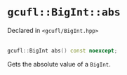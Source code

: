# `gcufl::BigInt::abs`
Declared in `<gcufl/BigInt.hpp>`
<br/><br/>
```cpp
gcufl::BigInt abs() const noexcept;
```
Gets the absolute value of a `BigInt`.
